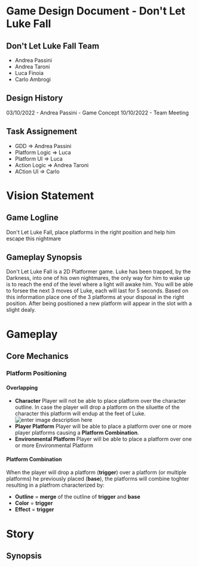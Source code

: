 ﻿# Game Design Document - Don't Let Luke Fall

## Don't Let Luke Fall Team
- Andrea Passini
- Andrea Taroni
- Luca Finoia
- Carlo Ambrogi

## Design History
03/10/2022 - Andrea Passini - Game Concept 
10/10/2022 - Team Meeting

## Task Assignement 
- GDD => Andrea Passini
- Platform Logic => Luca
- Platform UI => Luca
- Action Logic => Andrea Taroni
- ACtion UI => Carlo

# Vision Statement

## Game Logline
Don't Let Luke Fall, place platforms in the right position and help him escape this nightmare

## Gameplay Synopsis
Don't Let Luke Fall is a 2D Platformer game.
Luke has been trapped, by the Darkness, into one of his own nightmares, the only way for him to wake up is to reach the end of the level where a light will awake him.
You will be able to forsee the next 3 moves of Luke, each will last for 5 seconds. Based on this information place one of the 3 platforms at your disposal in the right position.
After being positioned a new platform will appear in the slot with a slight dealy.

# Gameplay

## Core Mechanics

### Platform Positioning

#### Overlapping
- **Character**
Player will not be able to place platform over the character outline. In case the player will drop a platform on the siluette of the character this platform will endup at the feet of Luke.
![enter image description here](!%5BOverlappingCharacter%5D%28https://user-images.githubusercontent.com/71270277/195995105-912bce40-45ad-48af-8963-d217952193c2.png%29)
- **Player Platform**
Player will be able to place a platform over one or more player platforms causing a **Platform Combination**.
- **Environmental Platform**
Player will be able to place a platform over one or more Environmental Platform

#### Platform Combination
When the player will drop a platform (**trigger**) over a platform (or multiple platforms) he previously placed (**base**), the platforms will combine toghter resulting in a platfrom characterized by:
 - **Outline** = **merge** of the outline of **trigger** and **base** 
 -  **Color** = **trigger** 
 - **Effect** = **trigger**


# Story
## Synopsis

